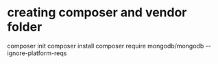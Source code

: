 

# creating composer and vendor folder
composer init
composer install
composer require mongodb/mongodb --ignore-platform-reqs